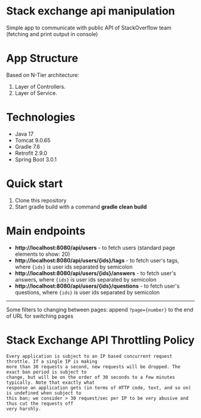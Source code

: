 # Stack exchange api manipulation
Simple app to communicate with public API of StackOverflow team (fetching and print output in console)

# App Structure
Based on N-Tier architecture:
1. Layer of Controllers.
2. Layer of Service.

# Technologies
* Java 17
* Tomcat 9.0.65
* Gradle 7.6 
* Retrofit 2.9.0 
* Spring Boot 3.0.1

# Quick start
1) Clone this repository
2) Start gradle build with a command **gradle clean build**

# Main endpoints
* **http://localhost:8080/api/users** - to fetch users (standard page elements to show: 20)
* **http://localhost:8080/api/users/{ids}/tags** - to fetch user's tags, where ```{ids}``` is user ids separated by semicolon
* **http://localhost:8080/api/users/{ids}/answers** - to fetch user's answers, where ```{ids}``` is user ids separated by semicolon
* **http://localhost:8080/api/users/{ids}/questions** - to fetch user's questions, where ```{ids}``` is user ids separated by semicolon
___
Some filters to changing between pages:
append ```?page={number}``` to the end of URL for switching pages

# Stack Exchange API Throttling Policy
```
Every application is subject to an IP based concurrent request throttle. If a single IP is making 
more than 30 requests a second, new requests will be dropped. The exact ban period is subject to 
change, but will be on the order of 30 seconds to a few minutes typically. Note that exactly what 
response an application gets (in terms of HTTP code, text, and so on) is undefined when subject to 
this ban; we consider > 30 request/sec per IP to be very abusive and thus cut the requests off 
very harshly.
```